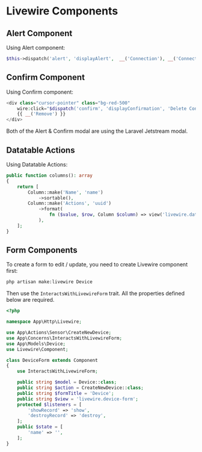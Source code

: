 # Livewire Components

## Alert Component

Using Alert component:

```php
$this->dispatch('alert', 'displayAlert',  __('Connection'), __('Connection succesfully deleted'));
```

## Confirm Component

Using Confirm component:

```php
<div class="cursor-pointer" class="bg-red-500"
    wire:click="$dispatch('confirm', 'displayConfirmation', 'Delete Connection', 'Are you sure?', 'connection-form', 'destroyConnection', '{{ $uuid }}')">
    {{ __('Remove') }}
</div>
```

Both of the Alert & Confirm modal are using the Laravel Jetstream modal.

## Datatable Actions

Using Datatable Actions:

```php
public function columns(): array
{
    return [
        Column::make('Name', 'name')
            ->sortable(),
        Column::make('Actions', 'uuid')
            ->format(
                fn ($value, $row, Column $column) => view('livewire.datatable-actions', ['form' => 'resource-form', 'value' => $value, 'row' => $row, 'column' => $column])
            ),
    ];
}
```

## Form Components

To create a form to edit / update, you need to create Livewire component first:

```bash
php artisan make:livewire Device
```

Then use the `InteractsWithLivewireForm` trait. All the properties defined below are required.

```php
<?php

namespace App\Http\Livewire;

use App\Actions\Sensor\CreateNewDevice;
use App\Concerns\InteractsWithLivewireForm;
use App\Models\Device;
use Livewire\Component;

class DeviceForm extends Component
{
    use InteractsWithLivewireForm;

    public string $model = Device::class;
    public string $action = CreateNewDevice::class;
    public string $formTitle = 'Device';
    public string $view = 'livewire.device-form';
    protected $listeners = [
        'showRecord' => 'show',
        'destroyRecord' => 'destroy',
    ];
    public $state = [
        'name' => '',
    ];
}
```

